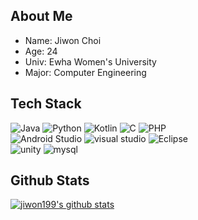  
<!-- Hi, I'm [Windard](https://windard.com) 👋
 
![age](https://img.shields.io/badge/age-24-blue)
![focus](https://img.shields.io/badge/focus-android-brightgreen)
[![Hits](https://hits.seeyoufarm.com/api/count/incr/badge.svg?url=https%3A%2F%2Fgithub.com%2Fjiwon199&count_bg=%2379C83D&title_bg=%23555555&icon=&icon_color=%23E7E7E7&title=hits&edge_flat=false)](https://hits.seeyoufarm.com)
-->
## About Me
- Name: Jiwon Choi
- Age: 24
- Univ: Ewha Women's University
- Major:  Computer Engineering
## Tech Stack
![Java](https://img.shields.io/badge/Java-ED8B00?style=for-the-badge&logo=java&logoColor=white) ![Python](https://img.shields.io/badge/Python-FFD43B?style=for-the-badge&logo=python&logoColor=blue) ![Kotlin](https://img.shields.io/badge/Kotlin-0095D5?&style=for-the-badge&logo=kotlin&logoColor=white) ![C](https://img.shields.io/badge/C-00599C?style=for-the-badge&logo=c&logoColor=white)  ![PHP](https://img.shields.io/badge/PHP-777BB4?style=for-the-badge&logo=php&logoColor=white)
<br/>
![Android Studio](https://img.shields.io/badge/Android_Studio-3DDC84?style=for-the-badge&logo=android-studio&logoColor=white) ![visual studio](https://img.shields.io/badge/Visual_Studio-5C2D91?style=for-the-badge&logo=visual%20studio&logoColor=white) ![Eclipse](https://img.shields.io/badge/Eclipse-2C2255?style=for-the-badge&logo=eclipse&logoColor=white)
<br/>
![unity](	https://img.shields.io/badge/Unity-100000?style=for-the-badge&logo=unity&logoColor=white) ![mysql](https://img.shields.io/badge/MySQL-005C84?style=for-the-badge&logo=mysql&logoColor=white)  
## Github Stats
[![jiwon199's github stats](https://github-readme-stats.vercel.app/api?username=jiwon199&count_private=true&hide=stars&count_private=true)](https://github.com/jiwon199)
 


 
